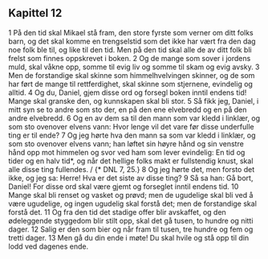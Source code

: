 ## Kapittel 12

1 På den tid skal Mikael stå fram, den store fyrste som verner om ditt folks barn, og det skal komme en trengselstid som det ikke har vært fra den dag noe folk ble til, og like til den tid. Men på den tid skal alle de av ditt folk bli frelst som finnes oppskrevet i boken.
2 Og de mange som sover i jordens muld, skal våkne opp, somme til evig liv og somme til skam og evig avsky.
3 Men de forstandige skal skinne som himmelhvelvingen skinner, og de som har ført de mange til rettferdighet, skal skinne som stjernene, evindelig og alltid.
4 Og du, Daniel, gjem disse ord og forsegl boken inntil endens tid! Mange skal granske den, og kunnskapen skal bli stor.
5 Så fikk jeg, Daniel, i mitt syn se to andre som sto der, en på den ene elvebredd og en på den andre elvebredd.
6 Og en av dem sa til den mann som var kledd i linklær, og som sto ovenover elvens vann: Hvor lenge vil det vare før disse underfulle ting er til ende?
7 Og jeg hørte hva den mann sa som var kledd i linklær, og som sto ovenover elvens vann; han løftet sin høyre hånd og sin venstre hånd opp mot himmelen og svor ved ham som lever evindelig: En tid og tider og en halv tid*, og når det hellige folks makt er fullstendig knust, skal alle disse ting fullendes. / {* DNL 7, 25.}
8 Og jeg hørte det, men forsto det ikke, og jeg sa: Herre! Hva er det siste av disse ting?
9 Så sa han: Gå bort, Daniel! For disse ord skal være gjemt og forseglet inntil endens tid.
10 Mange skal bli renset og vasket og prøvd; men de ugudelige skal bli ved å være ugudelige, og ingen ugudelig skal forstå det; men de forstandige skal forstå det.
11 Og fra den tid det stadige offer blir avskaffet, og den ødeleggende styggedom blir stilt opp, skal det gå tusen, to hundre og nitti dager.
12 Salig er den som bier og når fram til tusen, tre hundre og fem og tretti dager.
13 Men gå du din ende i møte! Du skal hvile og stå opp til din lodd ved dagenes ende.
